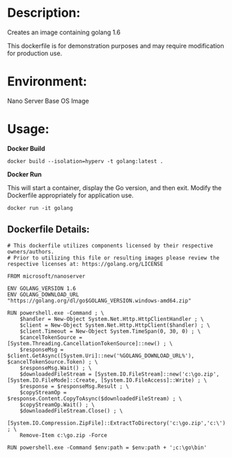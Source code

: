 # Description:

Creates an image containing golang 1.6

This dockerfile is for demonstration purposes and may require modification for production use. 

# Environment:

Nano Server Base OS Image

# Usage:

**Docker Build**

```
docker build --isolation=hyperv -t golang:latest .
```

**Docker Run** 

This will start a container, display the Go version, and then exit.  Modify the Dockerfile appropriately for application use. 

```
docker run -it golang
```

## Dockerfile Details:
```
# This dockerfile utilizes components licensed by their respective owners/authors.
# Prior to utilizing this file or resulting images please review the respective licenses at: https://golang.org/LICENSE

FROM microsoft/nanoserver

ENV GOLANG_VERSION 1.6
ENV GOLANG_DOWNLOAD_URL "https://golang.org/dl/go$GOLANG_VERSION.windows-amd64.zip"

RUN powershell.exe -Command ; \
	$handler = New-Object System.Net.Http.HttpClientHandler ; \
	$client = New-Object System.Net.Http.HttpClient($handler) ; \
	$client.Timeout = New-Object System.TimeSpan(0, 30, 0) ; \
	$cancelTokenSource = [System.Threading.CancellationTokenSource]::new() ; \
	$responseMsg = $client.GetAsync([System.Uri]::new('%GOLANG_DOWNLOAD_URL%'), $cancelTokenSource.Token) ; \
	$responseMsg.Wait() ; \
	$downloadedFileStream = [System.IO.FileStream]::new('c:\go.zip', [System.IO.FileMode]::Create, [System.IO.FileAccess]::Write) ; \
	$response = $responseMsg.Result ; \
	$copyStreamOp = $response.Content.CopyToAsync($downloadedFileStream) ; \
	$copyStreamOp.Wait() ; \
	$downloadedFileStream.Close() ; \
	[System.IO.Compression.ZipFile]::ExtractToDirectory('c:\go.zip','c:\') ; \
	Remove-Item c:\go.zip -Force

RUN powershell.exe -Command $env:path = $env:path + ';c:\go\bin'

```


